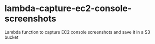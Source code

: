 # lambda-capture-ec2-console-screenshots
Lambda function to capture EC2 console screenshots and save it in a S3 bucket
